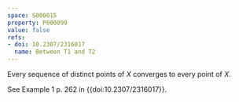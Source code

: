 ```yaml
---
space: S000015
property: P000099
value: false
refs:
- doi: 10.2307/2316017
  name: Between T1 and T2
---
```


Every sequence of distinct points of $X$ converges to every point of $X$.

See Example 1 p. 262 in {{doi:10.2307/2316017}}.

